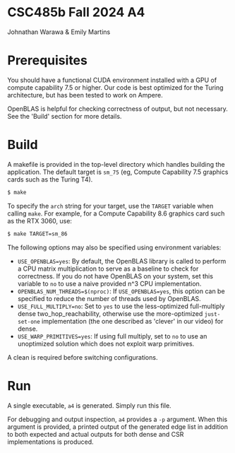 # CSC485b Fall 2024 A4
Johnathan Warawa & Emily Martins

# Prerequisites
You should have a functional CUDA environment installed with a GPU of compute
capability 7.5 or higher. Our code is best optimized for the Turing architecture,
but has been tested to work on Ampere.

OpenBLAS is helpful for checking correctness of output, but not necessary.
See the 'Build' section for more details.

# Build
A makefile is provided in  the top-level directory which handles building the application. 
The default target is `sm_75` (eg, Compute Capability 7.5 graphics cards such as the Turing T4). 
```bash
$ make
```

To specify the `arch` string for your target, use the `TARGET` variable when
calling `make`. For example, for a Compute Capability 8.6 graphics card such as the RTX 3060, use:
```bash
$ make TARGET=sm_86
```

The following options may also be specified using environment variables:

* `USE_OPENBLAS=yes`: By default, the OpenBLAS library is called to
  perform a CPU matrix multiplication to serve as a baseline to check for
  correctness. If you do not have OpenBLAS on your system, set this variable
  to `no` to use a naive provided n^3 CPU implementation.
* `OPENBLAS_NUM_THREADS=$(nproc)`: If `USE_OPENBLAS=yes`, this option can be
  specified to reduce the number of threads used by OpenBLAS. 
* `USE_FULL_MULTIPLY=no`: Set to `yes` to use the less-optimized full-multiply
   dense two_hop_reachability, otherwise use the more-optimized 
   `just-set-one` implementation (the one described as 'clever' in our video) for
   dense.
* `USE_WARP_PRIMITIVES=yes`: If using full multiply, set to `no` to use an
  unoptimized solution which does not exploit warp primitives.

A clean is required before switching configurations.

# Run

A single executable, `a4` is generated. Simply run this file.

For debugging and output inspection, `a4` provides a `-p` argument. When this
argument is provided, a printed output of the generated edge list in addition to
both expected and actual outputs for both dense and CSR implementations is produced.
